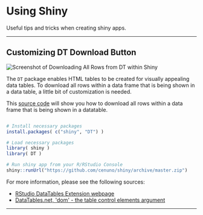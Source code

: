# Using Shiny

Useful tips and tricks when creating shiny apps.
****

## Customizing DT Download Button

![Screenshot of Downloading All Rows from DT within Shiny](https://github.com/cenuno/shiny/raw/master/Images/Screen%20Shot%202017-06-23%20at%203.16.36%20PM.png)

The `DT` package enables HTML tables to be created for visually appealing data tables. To download all rows within a data frame that is being shown in a data table, a little bit of customization is needed. 

This [source code](https://github.com/cenuno/shiny/blob/master/datatable_Buttons_Customization.R) will show you how to download all rows within a data frame that is being shown in a datatable.

```R

# Install necessary packages
install.packages( c("shiny", "DT") )

# Load necessary packages
library( shiny )
library( DT )

# Run shiny app from your R/RStudio Console
shiny::runUrl("https://github.com/cenuno/shiny/archive/master.zip")
```

For more information, please see the following sources:

* [RStudio DataTables Extension webpage](https://rstudio.github.io/DT/extensions.html)
* [DataTables.net, 'dom' - the table control elements argument](https://datatables.net/reference/option/dom)
****
